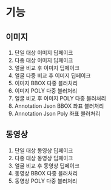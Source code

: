 # 기능
## 이미지
1. 단일 대상 이미지 딥페이크
2. 다중 대상 이미지 딥페이크
3. 얼굴 비교 후 이미지 딥페이크
4. 얼굴 다중 비교 후 이미지 딥페이크
5. 이미지 BBOX 다중 블러처리
6. 이미지 POLY 다중 블러처리
7. 얼굴 비교 후 이미지 POLY 다중 블러처리
8. Annotation Json BBOX 좌표 블러처리
9. Annotation Json Poly 좌표 블러처리

## 동영상
1. 단일 대상 동영상 딥페이크
2. 다중 대상 동영상 딥페이크
3. 얼굴 비교 후 동영상 딥페이크
4. 동영상 BBOX 다중 블러처리
5. 동영상 POLY 다중 블러처리

